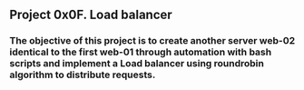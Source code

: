 ## Project 0x0F. Load balancer

### The objective of this project is to create another server web-02 identical to the first web-01 through automation with bash scripts and implement a Load balancer using roundrobin algorithm to distribute requests.
